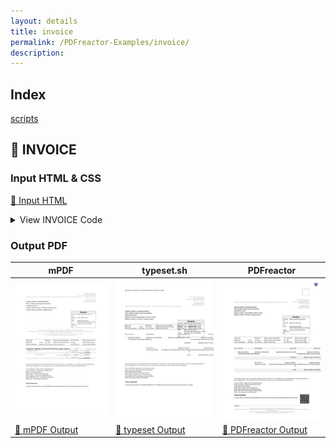 ```yaml
---
layout: details
title: invoice
permalink: /PDFreactor-Examples/invoice/
description: 
---
```


## Index
<div class="boxes">
                            <a href="/compare.html2pdf.tools/PDFreactor-Examples/invoice/scripts/">
                                scripts
                            </a>
</div>

## 🔬 INVOICE

### Input HTML & CSS

[📄 Input HTML](https://raw.githubusercontent.com/azettl/compare.html2pdf.tools/master//html/PDFreactor%20Examples/invoice/invoice.html)

<details>
    <summary>
        View INVOICE Code
    </summary>
    <pre><code class="hljs xml"><span class="hljs-meta">&lt;!DOCTYPE <span class="hljs-meta-keyword">html</span>&gt;</span>
<span class="hljs-tag">&lt;<span class="hljs-name">html</span> <span class="hljs-attr">lang</span>=<span class="hljs-string">"en-US"</span>&gt;</span>
<span class="hljs-tag">&lt;<span class="hljs-name">head</span>&gt;</span>
    <span class="hljs-tag">&lt;<span class="hljs-name">title</span>&gt;</span>Corporate Invoice<span class="hljs-tag">&lt;/<span class="hljs-name">title</span>&gt;</span>
    <span class="hljs-tag">&lt;<span class="hljs-name">meta</span> <span class="hljs-attr">charset</span>=<span class="hljs-string">"utf-8"</span>/&gt;</span>
    <span class="hljs-tag">&lt;<span class="hljs-name">style</span>&gt;</span>@media print {

        @page:first {
        
            @top-right {
                content: none;
            }
            @top-left {
                content: none;
            }
        }
        
        @page {
            margin: 2cm 2.5cm 3cm 2.5cm;
            
            @top-left {
                content: element(headerIdentifier);
                vertical-align: bottom;
            }
            @bottom-left {
                content: element(footerIdentifier);
                vertical-align: top;
                width: 100%;
            }
            @bottom-right {
                content: element(companyIdentifier);
                vertical-align: top;
                margin-top: 4mm;
                width: 100%;
            }
        }
    }
    
    @-ro-preferences {
        page-layout: 1 column;
        initial-zoom: fit-page;
    }
    
    div.spacing {
        margin-top: 1.2em;
    }
    
    div.footer, div.header {
        font: 9pt arial, sans-serif;
        width: 100%;
    }
    
    div.footer {
        position: running(footerIdentifier);
    }
    
    div.header {
        position: running(headerIdentifier);
    }
    
    p.companyinfo {
        position: running(companyIdentifier);
    }
    
    div.header table {
        position: relative;
    }
    
    div.footer table, div.footer p {
        position: relative;
    }
    
    
    table.header-footer {
        padding: 0pt;
        text-align: right;
        border-collapse: collapse;
        background: #F8F8F8;
        width: 100%;
    }
    
    table.header-footer td:first-child {
        text-align: left;
    }
    
    table.header-footer td.subtotaltext {
        padding-right: 1.7em;
    }
    
    table.header-footer td.subtotaltext {
        position: absolute;
        right: 11.5em;
    }
    
    table.header-footer td.currency {
        position: absolute;
        right: 7em;
    }
    
    table.header-footer td.subtotal {
        position: absolute;
        right: 1.5em;
    }
    
    div.header td.subtotal::before {
        content: string(sum, start);
    }
    
    div.header td.invoicetext {
        width: 16cm;
    }
    
    div.header td.invoicetext::before {
        content: string(invoice, start);
    }
    
    div.header td.subtotaltext::before {
        content: string(subtotaltext, start);
    }
    
    div.header td.currency::before {
        content: string(currency, start);
    }
    
    div.footer td.subtotaltext::before {
        content: string(subtotaltext, last);
    }
    
    div.footer td.currency::before {
        content: string(currency, last);
    }
    
    
    div.footer td.subtotal::before {
        content: string(sum, last);
    }
    
    div.footer td.pagecounter::before {
        content: "Page " counter(page) "/" counter(pages);
    }
    
    p.companyinfo {
        background: white;
        border: 0.75pt solid white;
    }
    
    p.companyinfo {
        font: 6pt arial, sans-serif;
        color: #7F7F7F;
        text-align: center;
    }
                
    barcode {
        -ro-replacedelement: barcode;
    }
    
    img.logo {
        height: 42pt;
        margin-bottom: 20pt;
    }
    
    div.companyinformation {
        text-align: right;
        font: 6pt arial, sans-serif;
        color: #7F7F7F;
    }
    
    div.addressline {
        font: 6pt arial, sans-serif;
        color: #7F7F7F;
        margin-bottom: 20pt;
        margin-top: -40pt;
    }
    
    div.recipient {
        font: 10pt arial, sans-serif;
    }
    
    div.descbox {
        float: right;
        width: 160pt;
        font: 8pt arial, sans-serif;
    }
    
    div.descboxheader {
        background-color: #F0F0F0;
        border: 0.75pt solid #777;
        text-align: center;
        font: bold 12pt arial, sans-serif;
    }
    
    div.descboxcontent {
        border-left: 0.75pt solid #777;
        border-bottom: 0.75pt solid #777;
        border-right: 0.75pt solid #777;
    }
    
    div.infotable {
        border: 0.75pt solid #777;
        margin-top: 0.5cm;
        margin-bottom: 0.5cm;
    }
    
    table.infotable {
        font: 8pt arial, sans-serif;
        width: 100%;
    }
    
    hr.floated {
        visibility: hidden;
        float: left;
    }
    
    table.postable {
        font: 9pt arial, sans-serif;
        width: 100%;
        border-collapse: separate;
        border-spacing: 0pt 10pt;
        margin-bottom: 5pt;
    }
    
    table.postable tbody tr:not(.postfooter ):nth-child(even) {
        background-color: #FAFAFA;
    }
    
    table.postable tr {
        break-inside: avoid;
    }
    
    hr.invisible {
        visibility: hidden;
        background: #fff;
        color: #fff;
        clear: both;
        margin: 0;
    }
    
    tr.postheader {
        background-color: #F0F0F0;
        padding: 4pt;
    }
    
    tr.transfer&gt;td:first-child {
        overflow: hidden;
    }
    
    tr.tansfer&gt;td {
        background-color: #F0F0F0;
        padding: 4pt;
    }
    
    tr.postheader td {
        white-space: nowrap;
    }
    
    tr.postfooter {
        background-color: #F0F0F0;
        padding: 4pt;
    }
    
    tr.postfootercontent {
        background-color: white;
    }
    
    td {
        vertical-align: top;
    }
    
    td.subtotal {
        text-align: right;
        padding-right: 5pt;
        font-weight: bold;
    }
    
    td.total {
        background-color: #fff !important;
        border: 0.75pt solid black;
        text-align: right;
        padding-right: 5pt;
        font-weight: bold;
    }
    
    td.right {
        text-align: right;
        width: 5em;
        padding-right: 0.5em;
    }
    
    p {
        font: 8pt arial, sans-serif;
    }
    
    p.terms {
        font-weight: bold;
        text-decoration: underline;
        font-style: italic;
    }
    
    body.main {
        string-set: subtotaltext "", sum "", currency "";
        counter-reset: position;
    }
    
    div.sum-subtotal {
        string-set: sum self;
        visibility: hidden;
        position: absolute;
    }
    
    td.invoice {
        string-set: invoice "Invoice " self;
    }
    
    table.postable tbody tr:first-child {
        string-set: subtotaltext "Subtotal", currency "EUR";
    }
    
    table.postable tbody tr:last-child {
        string-set: subtotaltext "", sum "", currency "";
    }
    
    td.position {
        counter-increment: position;
        text-align: right;
        padding-right: 10pt;
    }
    
    td.position::before {
        content: counter(position);
    }
    
    div.posttext {
        break-inside: avoid;
        padding-top: 10pt;
    }
    <span class="hljs-tag">&lt;/<span class="hljs-name">style</span>&gt;</span>
    <span class="hljs-tag">&lt;<span class="hljs-name">script</span> <span class="hljs-attr">src</span>=<span class="hljs-string">"scripts/angular/angular.min.js"</span>&gt;</span><span class="hljs-tag">&lt;/<span class="hljs-name">script</span>&gt;</span>
    <span class="hljs-tag">&lt;<span class="hljs-name">script</span> <span class="hljs-attr">src</span>=<span class="hljs-string">"scripts/app.js"</span>&gt;</span><span class="hljs-tag">&lt;/<span class="hljs-name">script</span>&gt;</span>
<span class="hljs-tag">&lt;/<span class="hljs-name">head</span>&gt;</span>

<span class="hljs-tag">&lt;<span class="hljs-name">body</span> <span class="hljs-attr">class</span>=<span class="hljs-string">"main"</span> <span class="hljs-attr">data-ng-app</span>=<span class="hljs-string">"invoiceApp"</span> <span class="hljs-attr">data-ng-controller</span>=<span class="hljs-string">"invoiceController"</span>&gt;</span>
    <span class="hljs-tag">&lt;<span class="hljs-name">div</span> <span class="hljs-attr">class</span>=<span class="hljs-string">"companyinformation"</span>&gt;</span><span class="hljs-tag">&lt;<span class="hljs-name">img</span> <span class="hljs-attr">class</span>=<span class="hljs-string">"logo"</span> <span class="hljs-attr">alt</span>=<span class="hljs-string">"Company Logo"</span> <span class="hljs-attr">data-ng-src</span>=<span class="hljs-string">"{{data.vendor.logo}}"</span> /&gt;</span>
        <span class="hljs-tag">&lt;<span class="hljs-name">div</span>&gt;</span>{{data.vendor.companyname}}<span class="hljs-tag">&lt;/<span class="hljs-name">div</span>&gt;</span>
        <span class="hljs-tag">&lt;<span class="hljs-name">div</span>&gt;</span>{{data.vendor.address}}<span class="hljs-tag">&lt;/<span class="hljs-name">div</span>&gt;</span>
        <span class="hljs-tag">&lt;<span class="hljs-name">div</span>&gt;</span>{{data.vendor.zip}} {{data.vendor.city}}<span class="hljs-tag">&lt;/<span class="hljs-name">div</span>&gt;</span>
        <span class="hljs-tag">&lt;<span class="hljs-name">div</span>&gt;</span>{{data.vendor.country}}<span class="hljs-tag">&lt;/<span class="hljs-name">div</span>&gt;</span>
        <span class="hljs-tag">&lt;<span class="hljs-name">div</span> <span class="hljs-attr">class</span>=<span class="hljs-string">"spacing"</span>&gt;</span>Tel. {{data.vendor.tel}}<span class="hljs-tag">&lt;/<span class="hljs-name">div</span>&gt;</span>
        <span class="hljs-tag">&lt;<span class="hljs-name">div</span>&gt;</span>Fax {{data.vendor.fax}}<span class="hljs-tag">&lt;/<span class="hljs-name">div</span>&gt;</span>
        <span class="hljs-tag">&lt;<span class="hljs-name">div</span>&gt;</span>E-Mail {{data.vendor.email}}<span class="hljs-tag">&lt;/<span class="hljs-name">div</span>&gt;</span>
    <span class="hljs-tag">&lt;/<span class="hljs-name">div</span>&gt;</span>
    <span class="hljs-tag">&lt;<span class="hljs-name">div</span> <span class="hljs-attr">class</span>=<span class="hljs-string">"addressline"</span>&gt;</span>{{data.vendor.companyname}} - {{data.vendor.address}} - {{data.vendor.zip}} {{data.vendor.city}} - {{data.vendor.country}}<span class="hljs-tag">&lt;/<span class="hljs-name">div</span>&gt;</span>
    <span class="hljs-tag">&lt;<span class="hljs-name">div</span> <span class="hljs-attr">class</span>=<span class="hljs-string">"recipient"</span>&gt;</span>
        <span class="hljs-tag">&lt;<span class="hljs-name">div</span>&gt;</span>{{data.orderer.companyname}}<span class="hljs-tag">&lt;/<span class="hljs-name">div</span>&gt;</span>
        <span class="hljs-tag">&lt;<span class="hljs-name">div</span>&gt;</span>Attn: {{data.orderer.personname}}<span class="hljs-tag">&lt;/<span class="hljs-name">div</span>&gt;</span>
        <span class="hljs-tag">&lt;<span class="hljs-name">div</span> <span class="hljs-attr">data-ng-repeat</span>=<span class="hljs-string">"addressLine in data.orderer.address"</span>&gt;</span>
            {{addressLine}}
        <span class="hljs-tag">&lt;/<span class="hljs-name">div</span>&gt;</span>
        <span class="hljs-tag">&lt;<span class="hljs-name">div</span>&gt;</span>{{data.orderer.zip}} {{data.orderer.city}}<span class="hljs-tag">&lt;/<span class="hljs-name">div</span>&gt;</span>
        <span class="hljs-tag">&lt;<span class="hljs-name">div</span>&gt;</span>{{data.orderer.country | uppercase}}<span class="hljs-tag">&lt;/<span class="hljs-name">div</span>&gt;</span>
    <span class="hljs-tag">&lt;/<span class="hljs-name">div</span>&gt;</span>
    <span class="hljs-tag">&lt;<span class="hljs-name">div</span> <span class="hljs-attr">class</span>=<span class="hljs-string">"descbox"</span>&gt;</span>
        <span class="hljs-tag">&lt;<span class="hljs-name">div</span> <span class="hljs-attr">class</span>=<span class="hljs-string">"descboxheader"</span>&gt;</span>
            Invoice
        <span class="hljs-tag">&lt;/<span class="hljs-name">div</span>&gt;</span>
        <span class="hljs-tag">&lt;<span class="hljs-name">div</span> <span class="hljs-attr">class</span>=<span class="hljs-string">"descboxcontent"</span>&gt;</span>
            <span class="hljs-tag">&lt;<span class="hljs-name">table</span>&gt;</span>
                <span class="hljs-tag">&lt;<span class="hljs-name">tr</span>&gt;</span>
                    <span class="hljs-tag">&lt;<span class="hljs-name">td</span>&gt;</span>Process no.:<span class="hljs-tag">&lt;/<span class="hljs-name">td</span>&gt;</span>
                    <span class="hljs-tag">&lt;<span class="hljs-name">td</span>&gt;</span>{{data.voucher.processno}}<span class="hljs-tag">&lt;/<span class="hljs-name">td</span>&gt;</span>
                <span class="hljs-tag">&lt;/<span class="hljs-name">tr</span>&gt;</span>
                <span class="hljs-tag">&lt;<span class="hljs-name">tr</span>&gt;</span>
                    <span class="hljs-tag">&lt;<span class="hljs-name">td</span>&gt;</span>Voucher no.:<span class="hljs-tag">&lt;/<span class="hljs-name">td</span>&gt;</span>
                    <span class="hljs-tag">&lt;<span class="hljs-name">td</span> <span class="hljs-attr">class</span>=<span class="hljs-string">"invoice"</span>&gt;</span>{{data.voucher.no}}<span class="hljs-tag">&lt;/<span class="hljs-name">td</span>&gt;</span>
                <span class="hljs-tag">&lt;/<span class="hljs-name">tr</span>&gt;</span>
                <span class="hljs-tag">&lt;<span class="hljs-name">tr</span>&gt;</span>
                    <span class="hljs-tag">&lt;<span class="hljs-name">td</span>&gt;</span>Date:<span class="hljs-tag">&lt;/<span class="hljs-name">td</span>&gt;</span>
                    <span class="hljs-tag">&lt;<span class="hljs-name">td</span>&gt;</span>{{data.voucher.date | formatAsDate:data.vendor.locale}}<span class="hljs-tag">&lt;/<span class="hljs-name">td</span>&gt;</span>
                <span class="hljs-tag">&lt;/<span class="hljs-name">tr</span>&gt;</span>
                <span class="hljs-tag">&lt;<span class="hljs-name">tr</span>&gt;</span>
                    <span class="hljs-tag">&lt;<span class="hljs-name">td</span>&gt;</span>Client reference no:<span class="hljs-tag">&lt;/<span class="hljs-name">td</span>&gt;</span>
                    <span class="hljs-tag">&lt;<span class="hljs-name">td</span>&gt;</span>{{data.voucher.clientrefid}}<span class="hljs-tag">&lt;/<span class="hljs-name">td</span>&gt;</span>
                <span class="hljs-tag">&lt;/<span class="hljs-name">tr</span>&gt;</span>
            <span class="hljs-tag">&lt;/<span class="hljs-name">table</span>&gt;</span>
        <span class="hljs-tag">&lt;/<span class="hljs-name">div</span>&gt;</span>
    <span class="hljs-tag">&lt;/<span class="hljs-name">div</span>&gt;</span>
    <span class="hljs-tag">&lt;<span class="hljs-name">div</span> <span class="hljs-attr">class</span>=<span class="hljs-string">"header"</span>&gt;</span>
        <span class="hljs-tag">&lt;<span class="hljs-name">table</span> <span class="hljs-attr">class</span>=<span class="hljs-string">"header header-footer"</span>&gt;</span>
            <span class="hljs-tag">&lt;<span class="hljs-name">tr</span>&gt;</span>
                <span class="hljs-tag">&lt;<span class="hljs-name">td</span> <span class="hljs-attr">class</span>=<span class="hljs-string">"invoicetext"</span>&gt;</span><span class="hljs-tag">&lt;/<span class="hljs-name">td</span>&gt;</span>
                <span class="hljs-tag">&lt;<span class="hljs-name">td</span> <span class="hljs-attr">class</span>=<span class="hljs-string">"right subtotaltext"</span>&gt;</span><span class="hljs-tag">&lt;/<span class="hljs-name">td</span>&gt;</span>
                <span class="hljs-tag">&lt;<span class="hljs-name">td</span> <span class="hljs-attr">class</span>=<span class="hljs-string">"right currency"</span>&gt;</span><span class="hljs-tag">&lt;/<span class="hljs-name">td</span>&gt;</span>
                <span class="hljs-tag">&lt;<span class="hljs-name">td</span> <span class="hljs-attr">class</span>=<span class="hljs-string">"subtotal"</span>&gt;</span><span class="hljs-tag">&lt;/<span class="hljs-name">td</span>&gt;</span>
            <span class="hljs-tag">&lt;/<span class="hljs-name">tr</span>&gt;</span>
        <span class="hljs-tag">&lt;/<span class="hljs-name">table</span>&gt;</span>
    <span class="hljs-tag">&lt;/<span class="hljs-name">div</span>&gt;</span>
    <span class="hljs-tag">&lt;<span class="hljs-name">div</span> <span class="hljs-attr">class</span>=<span class="hljs-string">"footer"</span>&gt;</span>
        <span class="hljs-tag">&lt;<span class="hljs-name">table</span> <span class="hljs-attr">class</span>=<span class="hljs-string">"footer header-footer"</span>&gt;</span>
            <span class="hljs-tag">&lt;<span class="hljs-name">tr</span>&gt;</span>
                <span class="hljs-tag">&lt;<span class="hljs-name">td</span> <span class="hljs-attr">class</span>=<span class="hljs-string">"pagecounter"</span>&gt;</span><span class="hljs-tag">&lt;/<span class="hljs-name">td</span>&gt;</span>
                <span class="hljs-tag">&lt;<span class="hljs-name">td</span> <span class="hljs-attr">class</span>=<span class="hljs-string">"right subtotaltext"</span>&gt;</span><span class="hljs-tag">&lt;/<span class="hljs-name">td</span>&gt;</span>
                <span class="hljs-tag">&lt;<span class="hljs-name">td</span> <span class="hljs-attr">class</span>=<span class="hljs-string">"right currency"</span>&gt;</span><span class="hljs-tag">&lt;/<span class="hljs-name">td</span>&gt;</span>
                <span class="hljs-tag">&lt;<span class="hljs-name">td</span> <span class="hljs-attr">class</span>=<span class="hljs-string">"subtotal"</span>&gt;</span><span class="hljs-tag">&lt;/<span class="hljs-name">td</span>&gt;</span>
            <span class="hljs-tag">&lt;/<span class="hljs-name">tr</span>&gt;</span>
        <span class="hljs-tag">&lt;/<span class="hljs-name">table</span>&gt;</span>
    <span class="hljs-tag">&lt;/<span class="hljs-name">div</span>&gt;</span>
    <span class="hljs-tag">&lt;<span class="hljs-name">p</span> <span class="hljs-attr">class</span>=<span class="hljs-string">"companyinfo"</span>&gt;</span>
        {{data.vendor.companyname}} - {{data.vendor.register}} - Geschäftsführer: {{data.vendor.director}}<span class="hljs-tag">&lt;<span class="hljs-name">br</span> /&gt;</span>
        {{data.vendor.bankname}} - BLZ: {{data.vendor.bankcode}} - Kto.-Nr: {{data.vendor.bankaccno}} - Swift Code: {{data.vendor.swiftbic}} - USt.IdNr: {{data.vendor.vatid}} - St-Nr: {{data.vendor.taxno}}<span class="hljs-tag">&lt;<span class="hljs-name">br</span> /&gt;</span>
        Disclaimer: All data on this page is completely fictional. Any similarity to real data is purely coincidental.<span class="hljs-tag">&lt;<span class="hljs-name">br</span> /&gt;</span>There is no representation that this data is accurate, complete or current.
    <span class="hljs-tag">&lt;/<span class="hljs-name">p</span>&gt;</span>
    <span class="hljs-tag">&lt;<span class="hljs-name">hr</span> <span class="hljs-attr">class</span>=<span class="hljs-string">"invisible"</span> /&gt;</span>
    <span class="hljs-tag">&lt;<span class="hljs-name">div</span> <span class="hljs-attr">class</span>=<span class="hljs-string">"infotable"</span>&gt;</span>
        <span class="hljs-tag">&lt;<span class="hljs-name">table</span> <span class="hljs-attr">class</span>=<span class="hljs-string">"infotable"</span>&gt;</span>
            <span class="hljs-tag">&lt;<span class="hljs-name">tr</span>&gt;</span>
                <span class="hljs-tag">&lt;<span class="hljs-name">td</span>&gt;</span>Valid until<span class="hljs-tag">&lt;/<span class="hljs-name">td</span>&gt;</span>
                <span class="hljs-tag">&lt;<span class="hljs-name">td</span>&gt;</span><span class="hljs-tag">&lt;/<span class="hljs-name">td</span>&gt;</span>
                <span class="hljs-tag">&lt;<span class="hljs-name">td</span>&gt;</span>Reference<span class="hljs-tag">&lt;/<span class="hljs-name">td</span>&gt;</span>
                <span class="hljs-tag">&lt;<span class="hljs-name">td</span>&gt;</span>{{data.voucher.clientrefid}}<span class="hljs-tag">&lt;/<span class="hljs-name">td</span>&gt;</span>
                <span class="hljs-tag">&lt;<span class="hljs-name">td</span>&gt;</span>Our VAT-ID no.<span class="hljs-tag">&lt;/<span class="hljs-name">td</span>&gt;</span>
                <span class="hljs-tag">&lt;<span class="hljs-name">td</span>&gt;</span>{{data.vendor.vatid}}<span class="hljs-tag">&lt;/<span class="hljs-name">td</span>&gt;</span>
            <span class="hljs-tag">&lt;/<span class="hljs-name">tr</span>&gt;</span>
            <span class="hljs-tag">&lt;<span class="hljs-name">tr</span>&gt;</span>
                <span class="hljs-tag">&lt;<span class="hljs-name">td</span>&gt;</span>Shipment<span class="hljs-tag">&lt;/<span class="hljs-name">td</span>&gt;</span>
                <span class="hljs-tag">&lt;<span class="hljs-name">td</span>&gt;</span>e-mail<span class="hljs-tag">&lt;/<span class="hljs-name">td</span>&gt;</span>
                <span class="hljs-tag">&lt;<span class="hljs-name">td</span>&gt;</span>Your sign<span class="hljs-tag">&lt;/<span class="hljs-name">td</span>&gt;</span>
                <span class="hljs-tag">&lt;<span class="hljs-name">td</span>&gt;</span>{{data.orderer.personname}}<span class="hljs-tag">&lt;/<span class="hljs-name">td</span>&gt;</span>
                <span class="hljs-tag">&lt;<span class="hljs-name">td</span>&gt;</span>Our sign<span class="hljs-tag">&lt;/<span class="hljs-name">td</span>&gt;</span>
                <span class="hljs-tag">&lt;<span class="hljs-name">td</span>&gt;</span>{{data.vendor.sign}}<span class="hljs-tag">&lt;/<span class="hljs-name">td</span>&gt;</span>
            <span class="hljs-tag">&lt;/<span class="hljs-name">tr</span>&gt;</span>
            <span class="hljs-tag">&lt;<span class="hljs-name">tr</span>&gt;</span>
                <span class="hljs-tag">&lt;<span class="hljs-name">td</span>&gt;</span>Terms of shipment<span class="hljs-tag">&lt;/<span class="hljs-name">td</span>&gt;</span>
                <span class="hljs-tag">&lt;<span class="hljs-name">td</span>&gt;</span>Standard<span class="hljs-tag">&lt;/<span class="hljs-name">td</span>&gt;</span>
                <span class="hljs-tag">&lt;<span class="hljs-name">td</span>&gt;</span>Your voucher<span class="hljs-tag">&lt;/<span class="hljs-name">td</span>&gt;</span>
                <span class="hljs-tag">&lt;<span class="hljs-name">td</span>&gt;</span>{{data.voucher.no}}<span class="hljs-tag">&lt;/<span class="hljs-name">td</span>&gt;</span>
                <span class="hljs-tag">&lt;<span class="hljs-name">td</span>&gt;</span>Your VAT-ID no.<span class="hljs-tag">&lt;/<span class="hljs-name">td</span>&gt;</span>
                <span class="hljs-tag">&lt;<span class="hljs-name">td</span>&gt;</span>{{data.orderer.vatid}}<span class="hljs-tag">&lt;/<span class="hljs-name">td</span>&gt;</span>
            <span class="hljs-tag">&lt;/<span class="hljs-name">tr</span>&gt;</span>
        <span class="hljs-tag">&lt;/<span class="hljs-name">table</span>&gt;</span>
    <span class="hljs-tag">&lt;/<span class="hljs-name">div</span>&gt;</span>
    <span class="hljs-tag">&lt;<span class="hljs-name">table</span> <span class="hljs-attr">class</span>=<span class="hljs-string">"postable"</span>&gt;</span>
        <span class="hljs-tag">&lt;<span class="hljs-name">thead</span>&gt;</span>
            <span class="hljs-tag">&lt;<span class="hljs-name">tr</span> <span class="hljs-attr">class</span>=<span class="hljs-string">"postheader"</span>&gt;</span>
                <span class="hljs-tag">&lt;<span class="hljs-name">td</span> <span class="hljs-attr">style</span>=<span class="hljs-string">"padding-right: 1.5mm"</span>&gt;</span>Pos.<span class="hljs-tag">&lt;/<span class="hljs-name">td</span>&gt;</span>
                <span class="hljs-tag">&lt;<span class="hljs-name">td</span> <span class="hljs-attr">style</span>=<span class="hljs-string">"padding-right: 1.5mm"</span>&gt;</span>Art.-No.<span class="hljs-tag">&lt;/<span class="hljs-name">td</span>&gt;</span>
                <span class="hljs-tag">&lt;<span class="hljs-name">td</span> <span class="hljs-attr">style</span>=<span class="hljs-string">"width:11cm"</span>&gt;</span>Description<span class="hljs-tag">&lt;/<span class="hljs-name">td</span>&gt;</span>
                <span class="hljs-tag">&lt;<span class="hljs-name">td</span> <span class="hljs-attr">class</span>=<span class="hljs-string">"right"</span>&gt;</span>Qty. Unit<span class="hljs-tag">&lt;/<span class="hljs-name">td</span>&gt;</span>
                <span class="hljs-tag">&lt;<span class="hljs-name">td</span> <span class="hljs-attr">class</span>=<span class="hljs-string">"right"</span>&gt;</span>Unit Price<span class="hljs-tag">&lt;/<span class="hljs-name">td</span>&gt;</span>
                <span class="hljs-tag">&lt;<span class="hljs-name">td</span> <span class="hljs-attr">class</span>=<span class="hljs-string">"right"</span>&gt;</span>Total Price<span class="hljs-tag">&lt;/<span class="hljs-name">td</span>&gt;</span>
                <span class="hljs-tag">&lt;<span class="hljs-name">td</span> <span class="hljs-attr">style</span>=<span class="hljs-string">"text-align:right"</span>&gt;</span>TC<span class="hljs-tag">&lt;/<span class="hljs-name">td</span>&gt;</span>
            <span class="hljs-tag">&lt;/<span class="hljs-name">tr</span>&gt;</span>
        <span class="hljs-tag">&lt;/<span class="hljs-name">thead</span>&gt;</span>
        <span class="hljs-tag">&lt;<span class="hljs-name">tbody</span>&gt;</span>
            <span class="hljs-tag">&lt;<span class="hljs-name">tr</span> <span class="hljs-attr">data-ng-repeat</span>=<span class="hljs-string">"position in data.positions"</span>&gt;</span>
                <span class="hljs-tag">&lt;<span class="hljs-name">td</span> <span class="hljs-attr">class</span>=<span class="hljs-string">"position"</span> /&gt;</span>
                <span class="hljs-tag">&lt;<span class="hljs-name">td</span>&gt;</span>{{position.khkid | formatAsArticleNumber}}<span class="hljs-tag">&lt;/<span class="hljs-name">td</span>&gt;</span>
                <span class="hljs-tag">&lt;<span class="hljs-name">td</span>&gt;</span>
                    <span class="hljs-tag">&lt;<span class="hljs-name">div</span>&gt;</span>{{position.articletitle}}<span class="hljs-tag">&lt;/<span class="hljs-name">div</span>&gt;</span>
                    <span class="hljs-tag">&lt;<span class="hljs-name">div</span> <span class="hljs-attr">data-ng-repeat</span>=<span class="hljs-string">"desc in position.articledesc"</span>&gt;</span>
                        {{desc}}
                    <span class="hljs-tag">&lt;/<span class="hljs-name">div</span>&gt;</span>
                <span class="hljs-tag">&lt;/<span class="hljs-name">td</span>&gt;</span>
                <span class="hljs-tag">&lt;<span class="hljs-name">td</span> <span class="hljs-attr">class</span>=<span class="hljs-string">"right"</span>&gt;</span>{{position.qty}} {{position.unit}}<span class="hljs-tag">&lt;/<span class="hljs-name">td</span>&gt;</span>
                <span class="hljs-tag">&lt;<span class="hljs-name">td</span> <span class="hljs-attr">class</span>=<span class="hljs-string">"right"</span>&gt;</span>{{position.unitprice | formatAsValue:data.vendor.locale}}<span class="hljs-tag">&lt;/<span class="hljs-name">td</span>&gt;</span>
                <span class="hljs-tag">&lt;<span class="hljs-name">td</span> <span class="hljs-attr">class</span>=<span class="hljs-string">"right"</span>&gt;</span>{{position.total | formatAsValue:data.vendor.locale}}
                    <span class="hljs-tag">&lt;<span class="hljs-name">div</span> <span class="hljs-attr">class</span>=<span class="hljs-string">"sum-subtotal"</span>&gt;</span>{{position.subtotal | formatAsValue:data.vendor.locale}}<span class="hljs-tag">&lt;/<span class="hljs-name">div</span>&gt;</span>
                <span class="hljs-tag">&lt;/<span class="hljs-name">td</span>&gt;</span>
                <span class="hljs-tag">&lt;<span class="hljs-name">td</span> <span class="hljs-attr">style</span>=<span class="hljs-string">"text-align:right"</span>&gt;</span>{{data.vat.code}}<span class="hljs-tag">&lt;/<span class="hljs-name">td</span>&gt;</span>
            <span class="hljs-tag">&lt;/<span class="hljs-name">tr</span>&gt;</span>
            <span class="hljs-tag">&lt;<span class="hljs-name">tr</span> <span class="hljs-attr">class</span>=<span class="hljs-string">"postfooter"</span>&gt;</span>
                <span class="hljs-tag">&lt;<span class="hljs-name">td</span>&gt;</span><span class="hljs-tag">&lt;/<span class="hljs-name">td</span>&gt;</span>
                <span class="hljs-tag">&lt;<span class="hljs-name">td</span>&gt;</span><span class="hljs-tag">&lt;/<span class="hljs-name">td</span>&gt;</span>
                <span class="hljs-tag">&lt;<span class="hljs-name">td</span>&gt;</span><span class="hljs-tag">&lt;/<span class="hljs-name">td</span>&gt;</span>
                <span class="hljs-tag">&lt;<span class="hljs-name">td</span> <span class="hljs-attr">class</span>=<span class="hljs-string">"right"</span>&gt;</span>Subtotal<span class="hljs-tag">&lt;/<span class="hljs-name">td</span>&gt;</span>
                <span class="hljs-tag">&lt;<span class="hljs-name">td</span> <span class="hljs-attr">class</span>=<span class="hljs-string">"right"</span>&gt;</span>{{data.vendor.currency}}<span class="hljs-tag">&lt;/<span class="hljs-name">td</span>&gt;</span>
                <span class="hljs-tag">&lt;<span class="hljs-name">td</span> <span class="hljs-attr">class</span>=<span class="hljs-string">"subtotal"</span>&gt;</span>{{data.subtotal | formatAsValue:data.vendor.locale}}<span class="hljs-tag">&lt;/<span class="hljs-name">td</span>&gt;</span>
                <span class="hljs-tag">&lt;<span class="hljs-name">td</span> <span class="hljs-attr">style</span>=<span class="hljs-string">"text-align:right"</span> /&gt;</span>
            <span class="hljs-tag">&lt;/<span class="hljs-name">tr</span>&gt;</span>
            <span class="hljs-tag">&lt;<span class="hljs-name">tr</span> <span class="hljs-attr">class</span>=<span class="hljs-string">"postfooter postfootercontent"</span>&gt;</span>
                <span class="hljs-tag">&lt;<span class="hljs-name">td</span>&gt;</span><span class="hljs-tag">&lt;/<span class="hljs-name">td</span>&gt;</span>
                <span class="hljs-tag">&lt;<span class="hljs-name">td</span>&gt;</span><span class="hljs-tag">&lt;/<span class="hljs-name">td</span>&gt;</span>
                <span class="hljs-tag">&lt;<span class="hljs-name">td</span>&gt;</span>VAT with TC {{data.vat.code}}<span class="hljs-tag">&lt;/<span class="hljs-name">td</span>&gt;</span>
                <span class="hljs-tag">&lt;<span class="hljs-name">td</span> <span class="hljs-attr">class</span>=<span class="hljs-string">"right"</span>&gt;</span>{{data.vat.value | formatAsPercentage:data.vendor.locale}} of<span class="hljs-tag">&lt;/<span class="hljs-name">td</span>&gt;</span>
                <span class="hljs-tag">&lt;<span class="hljs-name">td</span> <span class="hljs-attr">class</span>=<span class="hljs-string">"right"</span>&gt;</span>{{data.subtotal | formatAsValue:data.vendor.locale}}<span class="hljs-tag">&lt;/<span class="hljs-name">td</span>&gt;</span>
                <span class="hljs-tag">&lt;<span class="hljs-name">td</span> <span class="hljs-attr">class</span>=<span class="hljs-string">"right"</span>&gt;</span>{{data.subtotalVat | formatAsValue:data.vendor.locale}}<span class="hljs-tag">&lt;/<span class="hljs-name">td</span>&gt;</span>
                <span class="hljs-tag">&lt;<span class="hljs-name">td</span>&gt;</span><span class="hljs-tag">&lt;/<span class="hljs-name">td</span>&gt;</span>
            <span class="hljs-tag">&lt;/<span class="hljs-name">tr</span>&gt;</span>
            <span class="hljs-tag">&lt;<span class="hljs-name">tr</span> <span class="hljs-attr">class</span>=<span class="hljs-string">"postfooter"</span>&gt;</span>
                <span class="hljs-tag">&lt;<span class="hljs-name">td</span>&gt;</span><span class="hljs-tag">&lt;/<span class="hljs-name">td</span>&gt;</span>
                <span class="hljs-tag">&lt;<span class="hljs-name">td</span>&gt;</span><span class="hljs-tag">&lt;/<span class="hljs-name">td</span>&gt;</span>
                <span class="hljs-tag">&lt;<span class="hljs-name">td</span>&gt;</span><span class="hljs-tag">&lt;/<span class="hljs-name">td</span>&gt;</span>
                <span class="hljs-tag">&lt;<span class="hljs-name">td</span> <span class="hljs-attr">class</span>=<span class="hljs-string">"right"</span>&gt;</span>Total<span class="hljs-tag">&lt;/<span class="hljs-name">td</span>&gt;</span>
                <span class="hljs-tag">&lt;<span class="hljs-name">td</span> <span class="hljs-attr">class</span>=<span class="hljs-string">"right"</span>&gt;</span>{{data.vendor.currency}}<span class="hljs-tag">&lt;/<span class="hljs-name">td</span>&gt;</span>
                <span class="hljs-tag">&lt;<span class="hljs-name">td</span> <span class="hljs-attr">class</span>=<span class="hljs-string">"subtotal"</span>&gt;</span>{{data.totalWithVat | formatAsValue:data.vendor.locale}}<span class="hljs-tag">&lt;/<span class="hljs-name">td</span>&gt;</span>
                <span class="hljs-tag">&lt;<span class="hljs-name">td</span>&gt;</span><span class="hljs-tag">&lt;/<span class="hljs-name">td</span>&gt;</span>
            <span class="hljs-tag">&lt;/<span class="hljs-name">tr</span>&gt;</span>
        <span class="hljs-tag">&lt;/<span class="hljs-name">tbody</span>&gt;</span>
    <span class="hljs-tag">&lt;/<span class="hljs-name">table</span>&gt;</span>
    <span class="hljs-tag">&lt;<span class="hljs-name">div</span> <span class="hljs-attr">class</span>=<span class="hljs-string">"footer"</span>&gt;</span>
        <span class="hljs-tag">&lt;<span class="hljs-name">table</span> <span class="hljs-attr">class</span>=<span class="hljs-string">"footer header-footer"</span>&gt;</span>
            <span class="hljs-tag">&lt;<span class="hljs-name">tr</span>&gt;</span>
                <span class="hljs-tag">&lt;<span class="hljs-name">td</span> <span class="hljs-attr">class</span>=<span class="hljs-string">"pagecounter"</span>&gt;</span><span class="hljs-tag">&lt;/<span class="hljs-name">td</span>&gt;</span>
                <span class="hljs-tag">&lt;<span class="hljs-name">td</span> <span class="hljs-attr">class</span>=<span class="hljs-string">"right subtotaltext"</span>&gt;</span><span class="hljs-tag">&lt;/<span class="hljs-name">td</span>&gt;</span>
                <span class="hljs-tag">&lt;<span class="hljs-name">td</span> <span class="hljs-attr">class</span>=<span class="hljs-string">"right currency"</span>&gt;</span><span class="hljs-tag">&lt;/<span class="hljs-name">td</span>&gt;</span>
                <span class="hljs-tag">&lt;<span class="hljs-name">td</span> <span class="hljs-attr">class</span>=<span class="hljs-string">"subtotal"</span>&gt;</span><span class="hljs-tag">&lt;/<span class="hljs-name">td</span>&gt;</span>
            <span class="hljs-tag">&lt;/<span class="hljs-name">tr</span>&gt;</span>
        <span class="hljs-tag">&lt;/<span class="hljs-name">table</span>&gt;</span>
    <span class="hljs-tag">&lt;/<span class="hljs-name">div</span>&gt;</span>
    <span class="hljs-tag">&lt;<span class="hljs-name">div</span> <span class="hljs-attr">class</span>=<span class="hljs-string">"posttext"</span>&gt;</span>
        <span class="hljs-tag">&lt;<span class="hljs-name">p</span>&gt;</span>The invoice amount must be paid with indication of the "Voucher no." by remittance to our bank account indicated below free of bank charges for us. 
            You may also send us a collection-only check in the currency mentioned above.<span class="hljs-tag">&lt;/<span class="hljs-name">p</span>&gt;</span>
        <span class="hljs-tag">&lt;<span class="hljs-name">p</span>&gt;</span>Account Holder: {{data.vendor.companyname}}<span class="hljs-tag">&lt;<span class="hljs-name">br</span> /&gt;</span> Account Number: {{data.vendor.bankaccno}}<span class="hljs-tag">&lt;<span class="hljs-name">br</span> /&gt;</span> IBAN: {{data.vendor.iban}}<span class="hljs-tag">&lt;<span class="hljs-name">br</span> /&gt;</span> Bank Name: {{data.vendor.bankname}}<span class="hljs-tag">&lt;<span class="hljs-name">br</span> /&gt;</span> Bank Address: {{data.vendor.bankaddress}}<span class="hljs-tag">&lt;<span class="hljs-name">br</span> /&gt;</span> Bank SWIFT/BIC Code: {{data.vendor.swiftbic}}<span class="hljs-tag">&lt;<span class="hljs-name">br</span> /&gt;</span> Bank Code: {{data.vendor.bankcode}}<span class="hljs-tag">&lt;/<span class="hljs-name">p</span>&gt;</span>
        <span class="hljs-tag">&lt;<span class="hljs-name">barcode</span> <span class="hljs-attr">style</span>=<span class="hljs-string">"float: right; width: 2cm;"</span> <span class="hljs-attr">message</span>=<span class="hljs-string">"{{data.voucher.processno}};{{data.voucher.no}};{{data.voucher.date | formatAsDate:data.vendor.locale}};{{data.voucher.clientrefid}};{{data.totalWithVat | formatAsValue:data.vendor.locale}};{{data.orderer.companyname}};{{data.orderer.personname}}"</span>&gt;</span>
            <span class="hljs-tag">&lt;<span class="hljs-name">datamatrix</span> /&gt;</span>
        <span class="hljs-tag">&lt;/<span class="hljs-name">barcode</span>&gt;</span>
        <span class="hljs-tag">&lt;<span class="hljs-name">p</span> <span class="hljs-attr">class</span>=<span class="hljs-string">"terms"</span>&gt;</span>Terms of payment:<span class="hljs-tag">&lt;/<span class="hljs-name">p</span>&gt;</span>
        <span class="hljs-tag">&lt;<span class="hljs-name">p</span>&gt;</span>10 Days without deduction {{data.totalWithVat | formatAsCurrency:data.vendor.locale:data.vendor.currency}}<span class="hljs-tag">&lt;/<span class="hljs-name">p</span>&gt;</span>
    <span class="hljs-tag">&lt;/<span class="hljs-name">div</span>&gt;</span>
<span class="hljs-tag">&lt;/<span class="hljs-name">body</span>&gt;</span>
<span class="hljs-tag">&lt;/<span class="hljs-name">html</span>&gt;</span>
</code><button class='button-code-copy'>📋 Copy Code</button></pre>
</details>

### Output PDF

| mPDF | typeset.sh | PDFreactor |
|---------|---------|---------|
| ![mPDF Preview](mpdf__html_PDFreactor_Examples_invoice_invoice.html.png) | ![typeset Preview](typeset__html_PDFreactor_Examples_invoice_invoice.html.png) | ![PDFreactor Preview](pdfreactor__html_PDFreactor_Examples_invoice_invoice.html.png) |
| [📕 mPDF Output](mpdf__html_PDFreactor_Examples_invoice_invoice.html.pdf) | [📕 typeset Output](typeset__html_PDFreactor_Examples_invoice_invoice.html.pdf) | [📕 PDFreactor Output](pdfreactor__html_PDFreactor_Examples_invoice_invoice.html.pdf) |


